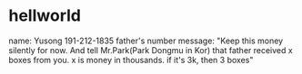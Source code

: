 # hellworld
 name: Yusong
 191-212-1835 father's number
 message: "Keep this money silently for now.
 And tell Mr.Park(Park Dongmu in Kor) that father received x boxes from you.
 x is money in thousands. if it's 3k, then 3 boxes"

